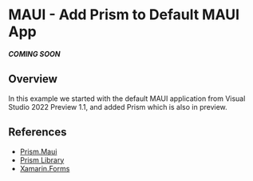 # MAUI - Add Prism to Default MAUI App

***COMING SOON***

## Overview

In this example we started with the default MAUI application from Visual Studio 2022 Preview 1.1, and added Prism which is also in preview.

## References

* [Prism.Maui](https://github.com/dansiegel/Prism.Maui)
* [Prism Library](https://github.com/PrismLibrary/Prism)
* [Xamarin.Forms](https://github.com/xamarin/Xamarin.Forms)
